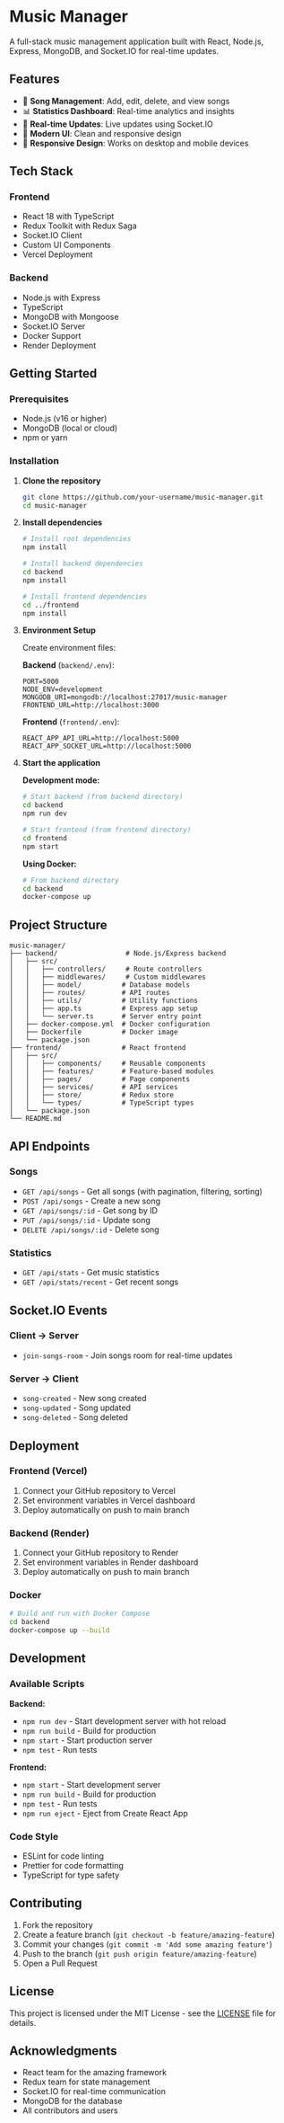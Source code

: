 # Music Manager

A full-stack music management application built with React, Node.js, Express, MongoDB, and Socket.IO for real-time updates.

## Features

- 🎵 **Song Management**: Add, edit, delete, and view songs
- 📊 **Statistics Dashboard**: Real-time analytics and insights
- 🔄 **Real-time Updates**: Live updates using Socket.IO
- 🎨 **Modern UI**: Clean and responsive design
- 📱 **Responsive Design**: Works on desktop and mobile devices

## Tech Stack

### Frontend

- React 18 with TypeScript
- Redux Toolkit with Redux Saga
- Socket.IO Client
- Custom UI Components
- Vercel Deployment

### Backend

- Node.js with Express
- TypeScript
- MongoDB with Mongoose
- Socket.IO Server
- Docker Support
- Render Deployment

## Getting Started

### Prerequisites

- Node.js (v16 or higher)
- MongoDB (local or cloud)
- npm or yarn

### Installation

1. **Clone the repository**

   ```bash
   git clone https://github.com/your-username/music-manager.git
   cd music-manager
   ```

2. **Install dependencies**

   ```bash
   # Install root dependencies
   npm install

   # Install backend dependencies
   cd backend
   npm install

   # Install frontend dependencies
   cd ../frontend
   npm install
   ```

3. **Environment Setup**

   Create environment files:

   **Backend** (`backend/.env`):

   ```env
   PORT=5000
   NODE_ENV=development
   MONGODB_URI=mongodb://localhost:27017/music-manager
   FRONTEND_URL=http://localhost:3000
   ```

   **Frontend** (`frontend/.env`):

   ```env
   REACT_APP_API_URL=http://localhost:5000
   REACT_APP_SOCKET_URL=http://localhost:5000
   ```

4. **Start the application**

   **Development mode:**

   ```bash
   # Start backend (from backend directory)
   cd backend
   npm run dev

   # Start frontend (from frontend directory)
   cd frontend
   npm start
   ```

   **Using Docker:**

   ```bash
   # From backend directory
   cd backend
   docker-compose up
   ```

## Project Structure

```
music-manager/
├── backend/                 # Node.js/Express backend
│   ├── src/
│   │   ├── controllers/     # Route controllers
│   │   ├── middlewares/     # Custom middlewares
│   │   ├── model/          # Database models
│   │   ├── routes/         # API routes
│   │   ├── utils/          # Utility functions
│   │   ├── app.ts          # Express app setup
│   │   └── server.ts       # Server entry point
│   ├── docker-compose.yml  # Docker configuration
│   ├── Dockerfile          # Docker image
│   └── package.json
├── frontend/               # React frontend
│   ├── src/
│   │   ├── components/     # Reusable components
│   │   ├── features/       # Feature-based modules
│   │   ├── pages/          # Page components
│   │   ├── services/       # API services
│   │   ├── store/          # Redux store
│   │   └── types/          # TypeScript types
│   └── package.json
└── README.md
```

## API Endpoints

### Songs

- `GET /api/songs` - Get all songs (with pagination, filtering, sorting)
- `POST /api/songs` - Create a new song
- `GET /api/songs/:id` - Get song by ID
- `PUT /api/songs/:id` - Update song
- `DELETE /api/songs/:id` - Delete song

### Statistics

- `GET /api/stats` - Get music statistics
- `GET /api/stats/recent` - Get recent songs

## Socket.IO Events

### Client → Server

- `join-songs-room` - Join songs room for real-time updates

### Server → Client

- `song-created` - New song created
- `song-updated` - Song updated
- `song-deleted` - Song deleted

## Deployment

### Frontend (Vercel)

1. Connect your GitHub repository to Vercel
2. Set environment variables in Vercel dashboard
3. Deploy automatically on push to main branch

### Backend (Render)

1. Connect your GitHub repository to Render
2. Set environment variables in Render dashboard
3. Deploy automatically on push to main branch

### Docker

```bash
# Build and run with Docker Compose
cd backend
docker-compose up --build
```

## Development

### Available Scripts

**Backend:**

- `npm run dev` - Start development server with hot reload
- `npm run build` - Build for production
- `npm start` - Start production server
- `npm test` - Run tests

**Frontend:**

- `npm start` - Start development server
- `npm run build` - Build for production
- `npm test` - Run tests
- `npm run eject` - Eject from Create React App

### Code Style

- ESLint for code linting
- Prettier for code formatting
- TypeScript for type safety

## Contributing

1. Fork the repository
2. Create a feature branch (`git checkout -b feature/amazing-feature`)
3. Commit your changes (`git commit -m 'Add some amazing feature'`)
4. Push to the branch (`git push origin feature/amazing-feature`)
5. Open a Pull Request

## License

This project is licensed under the MIT License - see the [LICENSE](LICENSE) file for details.

## Acknowledgments

- React team for the amazing framework
- Redux team for state management
- Socket.IO for real-time communication
- MongoDB for the database
- All contributors and users

